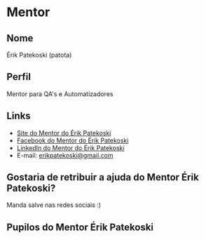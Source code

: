 # Mentor

## Nome

Érik Patekoski (patota)

## Perfil

Mentor para QA's e Automatizadores

## Links

* [Site do Mentor do Érik Patekoski](http://www.xplife.com.br)
* [Facebook do Mentor do Érik Patekoski](https://www.facebook.com/erik.patekoski)
* [LinkedIn do Mentor do Érik Patekoski](https://www.linkedin.com/in/erik-patekoski-30239622/)
* E-mail: erikpatekoski@gmail.com

## Gostaria de retribuir a ajuda do Mentor Érik Patekoski?

Manda salve nas redes sociais :)

## Pupilos do Mentor Érik Patekoski
